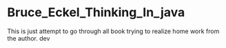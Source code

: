 # Bruce_Eckel_Thinking_In_java
This is just attempt to go through all book trying to realize home work from the author.
dev